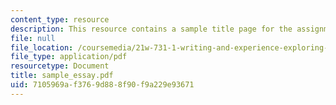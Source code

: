 ```yaml
---
content_type: resource
description: This resource contains a sample title page for the assignment files.
file: null
file_location: /coursemedia/21w-731-1-writing-and-experience-exploring-self-in-society-spring-2004/7105969af3769d888f90f9a229e93671_sample_essay.pdf
file_type: application/pdf
resourcetype: Document
title: sample_essay.pdf
uid: 7105969a-f376-9d88-8f90-f9a229e93671
---
```

